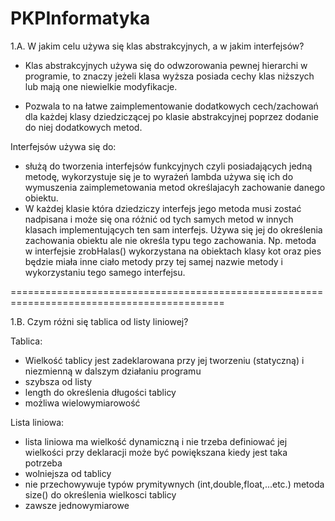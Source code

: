 # PKPInformatyka

1.A. W jakim celu używa się klas abstrakcyjnych, a w jakim interfejsów?

- Klas abstrakcyjnych używa się do odwzorowania pewnej hierarchi w programie, to znaczy jeżeli klasa wyższa posiada cechy klas niższych lub mają one niewielkie modyfikacje.

- Pozwala to na łatwe zaimplementowanie dodatkowych cech/zachowań dla każdej klasy dziedziczącej po klasie abstrakcyjnej poprzez dodanie do niej dodatkowych metod.

Interfejsów używa się do:

- służą do tworzenia interfejsów funkcyjnych czyli posiadających jedną metodę, wykorzystuje się je to wyrażeń lambda używa się ich do wymuszenia zaimplemetowania metod określajacyh zachowanie danego obiektu. 
- W każdej klasie która dziedziczy interfejs jego metoda musi zostać nadpisana i może się ona różnić od tych samych metod w innych klasach implementujących ten sam interfejs. Używa się jej do określenia zachowania obiektu ale nie określa typu tego zachowania. Np. metoda w interfejsie zrobHalas() wykorzystana na obiektach klasy kot oraz pies będzie miała inne ciało metody przy tej samej nazwie metody i wykorzystaniu tego samego interfejsu.

===========================================================================================

1.B. Czym różni się tablica od listy liniowej?

Tablica:
- Wielkość tablicy jest zadeklarowana przy jej tworzeniu (statyczną) i niezmienną w dalszym działaniu programu
- szybsza od listy
- length do określenia długości tablicy
- możliwa wielowymiarowość


Lista liniowa:
- lista liniowa ma wielkość dynamiczną i nie trzeba definiować jej wielkości przy deklaracji może być powiększana kiedy jest taka potrzeba
- wolniejsza od tablicy
- nie przechowywuje typów prymitywnych (int,double,float,...etc.) metoda size() do określenia wielkosci tablicy
- zawsze jednowymiarowe
